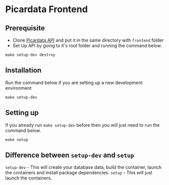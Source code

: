 # Picardata Frontend

## Prerequisite
* Clone [Picardata API](https://github.com/picardata-labs/api) and put it in the same directory with `frontend` folder
* Set Up API by going to it's root folder and running the command below.
```shell script
make setup-dev destroy
```

## Installation
Run the command below if you are setting up a new development environment
```shell
make setup-dev
```

## Setting up
If you already run `make setup-dev` before then you will just need to run the command below.
```
make setup
```

## Difference between `setup-dev` and `setup`
`setup-dev` - This will create your database data, build the container, launch the containers and install package dependencies.
`setup` - This will just launch the containers.
